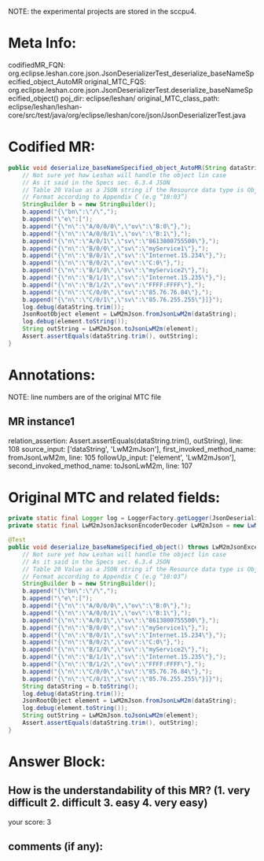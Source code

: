 NOTE: the experimental projects are stored in the sccpu4.

# Meta Info:
codifiedMR_FQN:
org.eclipse.leshan.core.json.JsonDeserializerTest_deserialize_baseNameSpecified_object_AutoMR
original_MTC_FQS:
org.eclipse.leshan.core.json.JsonDeserializerTest.deserialize_baseNameSpecified_object()
poj_dir:
eclipse/leshan/
original_MTC_class_path:
eclipse/leshan/leshan-core/src/test/java/org/eclipse/leshan/core/json/JsonDeserializerTest.java

# Codified MR:
```java
public void deserialize_baseNameSpecified_object_AutoMR(String dataString, LwM2mJsonJacksonEncoderDecoder LwM2mJson) throws LwM2mJsonException {
    // Not sure yet how Leshan will handle the object lin case
    // As it said in the Specs sec. 6.3.4 JSON
    // Table 20 Value as a JSON string if the Resource data type is Objlnk
    // Format according to Appendix C (e.g “10:03”)
    StringBuilder b = new StringBuilder();
    b.append("{\"bn\":\"/\",");
    b.append("\"e\":[");
    b.append("{\"n\":\"A/0/0/0\",\"ov\":\"B:0\"},");
    b.append("{\"n\":\"A/0/0/1\",\"ov\":\"B:1\"},");
    b.append("{\"n\":\"A/0/1\",\"sv\":\"8613800755500\"},");
    b.append("{\"n\":\"B/0/0\",\"sv\":\"myService1\"},");
    b.append("{\"n\":\"B/0/1\",\"sv\":\"Internet.15.234\"},");
    b.append("{\"n\":\"B/0/2\",\"ov\":\"C:0\"},");
    b.append("{\"n\":\"B/1/0\",\"sv\":\"myService2\"},");
    b.append("{\"n\":\"B/1/1\",\"sv\":\"Internet.15.235\"},");
    b.append("{\"n\":\"B/1/2\",\"ov\":\"FFFF:FFFF\"},");
    b.append("{\"n\":\"C/0/0\",\"sv\":\"85.76.76.84\"},");
    b.append("{\"n\":\"C/0/1\",\"sv\":\"85.76.255.255\"}]}");
    log.debug(dataString.trim());
    JsonRootObject element = LwM2mJson.fromJsonLwM2m(dataString);
    log.debug(element.toString());
    String outString = LwM2mJson.toJsonLwM2m(element);
    Assert.assertEquals(dataString.trim(), outString);
}
```

# Annotations:
NOTE: line numbers are of the original MTC file
## MR instance1
relation_assertion: Assert.assertEquals(dataString.trim(), outString), line: 108 
source_input: ['dataString', 'LwM2mJson'], first_invoked_method_name: fromJsonLwM2m, line: 105 
followUp_input: ['element', 'LwM2mJson'], second_invoked_method_name: toJsonLwM2m, line: 107 


# Original MTC and related fields:
```java
private static final Logger log = LoggerFactory.getLogger(JsonDeserializerTest.class);
private static final LwM2mJsonJacksonEncoderDecoder LwM2mJson = new LwM2mJsonJacksonEncoderDecoder();

@Test
public void deserialize_baseNameSpecified_object() throws LwM2mJsonException {
    // Not sure yet how Leshan will handle the object lin case
    // As it said in the Specs sec. 6.3.4 JSON
    // Table 20 Value as a JSON string if the Resource data type is Objlnk
    // Format according to Appendix C (e.g “10:03”)
    StringBuilder b = new StringBuilder();
    b.append("{\"bn\":\"/\",");
    b.append("\"e\":[");
    b.append("{\"n\":\"A/0/0/0\",\"ov\":\"B:0\"},");
    b.append("{\"n\":\"A/0/0/1\",\"ov\":\"B:1\"},");
    b.append("{\"n\":\"A/0/1\",\"sv\":\"8613800755500\"},");
    b.append("{\"n\":\"B/0/0\",\"sv\":\"myService1\"},");
    b.append("{\"n\":\"B/0/1\",\"sv\":\"Internet.15.234\"},");
    b.append("{\"n\":\"B/0/2\",\"ov\":\"C:0\"},");
    b.append("{\"n\":\"B/1/0\",\"sv\":\"myService2\"},");
    b.append("{\"n\":\"B/1/1\",\"sv\":\"Internet.15.235\"},");
    b.append("{\"n\":\"B/1/2\",\"ov\":\"FFFF:FFFF\"},");
    b.append("{\"n\":\"C/0/0\",\"sv\":\"85.76.76.84\"},");
    b.append("{\"n\":\"C/0/1\",\"sv\":\"85.76.255.255\"}]}");
    String dataString = b.toString();
    log.debug(dataString.trim());
    JsonRootObject element = LwM2mJson.fromJsonLwM2m(dataString);
    log.debug(element.toString());
    String outString = LwM2mJson.toJsonLwM2m(element);
    Assert.assertEquals(dataString.trim(), outString);
}

```


# Answer Block: 
## How is the understandability of this MR? (1. very difficult 2. difficult 3. easy 4. very easy)
your score: 3
 
## comments (if any): 
```txt

```
